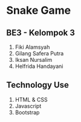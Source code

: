 # Snake Game

## BE3 - Kelompok 3
1. Fiki Alamsyah
2. Gilang Safera Putra
3. Iksan Nursalim
4. Helfrida Handayani

## Technology Use 
1. HTML & CSS
2. Javascript
3. Bootstrap